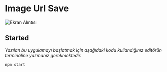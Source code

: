 # Image Url Save
![Ekran Alıntısı](https://user-images.githubusercontent.com/34186839/127478746-fa73c1d3-db07-4f64-953f-4d11286f9df8.JPG)
## Started
*Yazılan bu uygulamayı başlatmak için aşağıdaki kodu kullandığınız editörün terminaline yazmanız gerekmektedir.*
```
npm start
```
